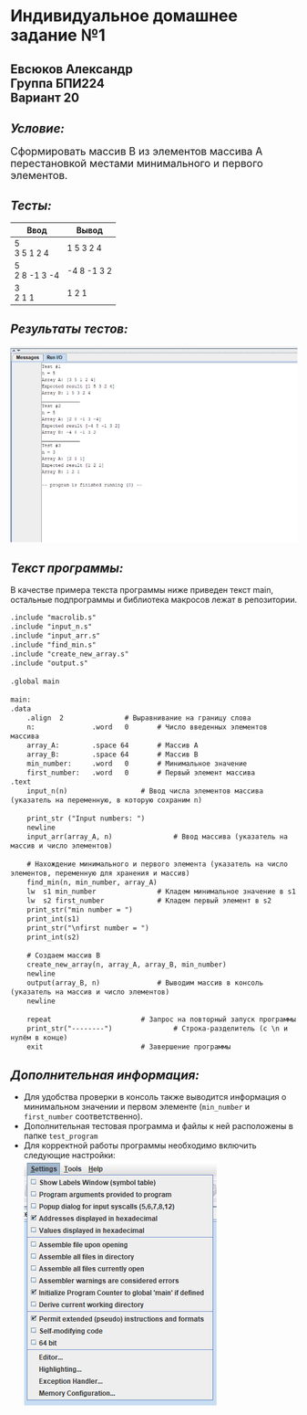 # Индивидуальное домашнее задание №1
## Евсюков Александр  <br/> Группа БПИ224  <br/> Вариант 20
## _Условие:_ 
<font size = 4>  Сформировать массив B из элементов массива A перестановкой местами минимального и первого элементов.</font>

## _Тесты:_ 
| Ввод             	| Вывод       	|
|------------------	|-------------	|
| 5 <br>3 5 1 2 4  	| 1 5 3 2 4   	|
| 5<br>2 8 -1 3 -4 	| -4 8 -1 3 2 	|
| 3<br>2 1 1       	| 1 2 1       	|  

## _Результаты тестов:_
![Alt text](image-1.png)

## _Текст программы:_
В качестве примера текста программы ниже приведен текст main, остальные подпрограммы и библиотека макросов лежат в репозитории. 
```
.include "macrolib.s"
.include "input_n.s"
.include "input_arr.s"
.include "find_min.s"
.include "create_new_array.s"
.include "output.s"

.global main

main:
.data
	.align  2				# Выравнивание на границу слова
	n:              .word	0		# Число введенных элементов массива
	array_A:        .space 64		# Массив А
	array_B:        .space 64		# Массив B
	min_number:     .word	0		# Минимальное значение
	first_number:	.word	0		# Первый элемент массива
.text
	input_n(n)					# Ввод числа элементов массива (указатель на переменную, в которую сохраним n)        

	print_str ("Input numbers: ")
	newline
	input_arr(array_A, n)				# Ввод массива (указатель на массив и число элементов)
	
	# Нахождение минимального и первого элемента (указатель на число элементов, переменную для хранения и массив)
	find_min(n, min_number, array_A)			
	lw	s1 min_number				# Кладем минимальное значение в s1		
	lw	s2 first_number				# Кладем первый элемент в s2
	print_str("min number = ")
	print_int(s1)
	print_str("\nfirst number = ")
	print_int(s2)
	
	# Создаем массив B
	create_new_array(n, array_A, array_B, min_number)
	newline
	output(array_B, n)				# Выводим массив в консоль (указатель на массив и число элементов)
	newline       		
	
	repeat						# Запрос на повторный запуск программы
	print_str("--------")				# Строка-разделитель (с \n и нулём в конце) 
	exit						# Завершение программы
```

## _Дополнительная информация:_
* Для удобства проверки в консоль также выводится информация о минимальном значении и первом элементе (`min_number` и `first_number` соответственно). 
* Дополнительная тестовая программа и файлы к ней расположены в папке `test_program`
* Для корректной работы программы необходимо включить следующие настройки: 
	<br/>![Alt text](image-2.png)
